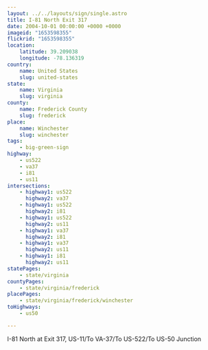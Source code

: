 ```yaml
---
layout: ../../layouts/sign/single.astro
title: I-81 North Exit 317
date: 2004-10-01 00:00:00 +0000 +0000
imageid: "1653598355"
flickrid: "1653598355"
location:
    latitude: 39.209038
    longitude: -78.136319
country:
    name: United States
    slug: united-states
state:
    name: Virginia
    slug: virginia
county:
    name: Frederick County
    slug: frederick
place:
    name: Winchester
    slug: winchester
tags:
    - big-green-sign
highway:
    - us522
    - va37
    - i81
    - us11
intersections:
    - highway1: us522
      highway2: va37
    - highway1: us522
      highway2: i81
    - highway1: us522
      highway2: us11
    - highway1: va37
      highway2: i81
    - highway1: va37
      highway2: us11
    - highway1: i81
      highway2: us11
statePages:
    - state/virginia
countyPages:
    - state/virginia/frederick
placePages:
    - state/virginia/frederick/winchester
toHighways:
    - us50

---
```

I-81 North at Exit 317, US-11/To VA-37/To US-522/To US-50 Junction